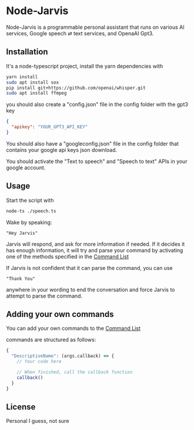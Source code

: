 # Node-Jarvis

Node-Jarvis is a programmable personal assistant that runs on various AI services, Google speech ⇄ text services, and OpenaAI Gpt3.

## Installation

It's a node-typescript project, install the yarn dependencies with

```bash
yarn install
sudo apt install sox
pip install git+https://github.com/openai/whisper.git
sudo apt install ffmpeg
```

you should also create a "config.json" file in the config folder with the gpt3 key

```json
{
  "apikey": "YOUR_GPT3_API_KEY"
}
```

You should also have a "googleconfig.json" file in the config folder that contains your google api keys json download.

You should activate the "Text to speech" and "Speech to text" APIs in your google account.

## Usage

Start the script with

```bash
node-ts ./speech.ts
```

Wake by speaking:

```
"Hey Jarvis"
```

Jarvis will respond, and ask for more information if needed.
If it decides it has enough information, it will try and parse your command by activating one of the methods specified in the
[Command List](./config/commands.ts)

If Jarvis is not confident that it can parse the command, you can use

```
"Thank You"
```

anywhere in your wording to end the conversation and force Jarvis to attempt to parse the command.

## Adding your own commands

You can add your own commands to the [Command List](./config/commands.ts)

commands are structured as follows:

```ts
{
  "DescriptiveName": (args,callback) => {
    // Your code here

    // When finished, call the callback function
    callback()
  }
}
```

## License

Personal I guess, not sure

